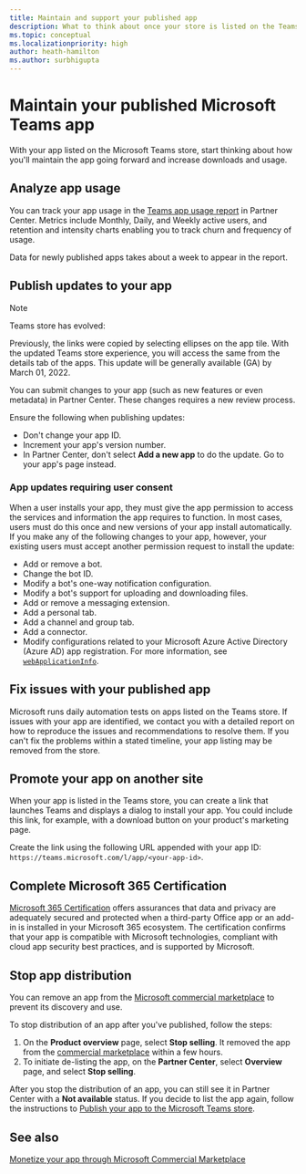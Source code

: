 ```yaml
---
title: Maintain and support your published app
description: What to think about once your store is listed on the Teams store and AppSource.
ms.topic: conceptual
ms.localizationpriority: high
author: heath-hamilton
ms.author: surbhigupta
---
```

# Maintain your published Microsoft Teams app

With your app listed on the Microsoft Teams store, start thinking about how you'll maintain the app going forward and increase downloads and usage.

## Analyze app usage

You can track your app usage in the [Teams app usage report](/office/dev/store/teams-apps-usage) in Partner Center. Metrics include Monthly, Daily, and Weekly active users, and retention and intensity charts enabling you to track churn and frequency of usage.

Data for newly published apps takes about a week to appear in the report.

## Publish updates to your app

> [!NOTE]
> Teams store has evolved:
>
> Previously, the links were copied by selecting ellipses on the app tile. With the updated Teams store experience, you will access the same from the details tab of the apps. This update will be generally available (GA) by March 01, 2022.

You can submit changes to your app (such as new features or even metadata) in Partner Center. These changes requires a new review process.

Ensure the following when publishing updates:

* Don't change your app ID.
* Increment your app's version number.
* In Partner Center, don't select **Add a new app** to do the update. Go to your app's page instead.

### App updates requiring user consent

When a user installs your app, they must give the app permission to access the services and information the app requires to function. In most cases, users must do this once and new versions of your app install automatically.
If you make any of the following changes to your app, however, your existing users must accept another permission request to install the update:

* Add or remove a bot.
* Change the bot ID.
* Modify a bot's one-way notification configuration.
* Modify a bot's support for uploading and downloading files.
* Add or remove a messaging extension.
* Add a personal tab.
* Add a channel and group tab.
* Add a connector.
* Modify configurations related to your Microsoft Azure Active Directory (Azure AD) app registration. For more information, see [`webApplicationInfo`](~/resources/schema/manifest-schema.md#webapplicationinfo).

## Fix issues with your published app

Microsoft runs daily automation tests on apps listed on the Teams store. If issues with your app are identified, we contact you with a detailed report on how to reproduce the issues and recommendations to resolve them. If you can't fix the problems within a stated timeline, your app listing may be removed from the store.

## Promote your app on another site

When your app is listed in the Teams store, you can create a link that launches Teams and displays a dialog to install your app. You could include this link, for example, with a download button on your product's marketing page.

Create the link using the following URL appended with your app ID: `https://teams.microsoft.com/l/app/<your-app-id>`.

## Complete Microsoft 365 Certification

[Microsoft 365 Certification](/microsoft-365-app-certification/docs/certification) offers assurances that data and privacy are adequately secured and protected when a third-party Office app or an add-in is installed in your Microsoft 365 ecosystem. The certification confirms that your app is compatible with Microsoft technologies, compliant with cloud app security best practices, and is supported by Microsoft.

## Stop app distribution

You can remove an app from the [Microsoft commercial marketplace](/azure/marketplace/overview) to prevent its discovery and use.

To stop distribution of an app after you've published, follow the steps:

1. On the **Product overview** page, select **Stop selling**. It removed the app from the [commercial marketplace](/azure/marketplace/overview) within a few hours.
1. To initiate de-listing the app, on the **Partner Center**, select **Overview** page, and select **Stop selling**.

After you stop the distribution of an app, you can still see it in Partner Center with a **Not available** status. If you decide to list the app again, follow the instructions to [Publish your app to the Microsoft Teams store](/concepts/deploy-and-publish/appsource/publish#teams-app-submission).

## See also

[Monetize your app through Microsoft Commercial Marketplace](/office/dev/store/monetize-addins-through-microsoft-commercial-marketplace)
